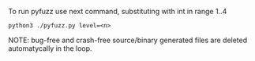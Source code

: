 To run pyfuzz use next command, substituting <n> with int in range 1..4 

```
python3 ./pyfuzz.py level=<n>
``` 

NOTE:
bug-free and crash-free source/binary generated files are deleted automatycally in the loop.


